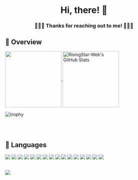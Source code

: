 

<h1 align="center">Hi, there! 👋</h1>

<h3 align="center">🙏🙏🙏  Thanks for reaching out to me! 🙏🙏🙏 </h3>

## 💪 Overview

<p>
  <a href="https://github.com/donhcan/donhcan" >
    <img align="center" src="https://github-readme-stats.vercel.app/api/top-langs/?layout=compact&username=ryo-ma&show=JavaScript,TypeScript,Solidity&title_color=ffffff&text_color=c9cacc&icon_color=2bbc8a&bg_color=1d1f21" height="180px"/>
  </a>
  
  <a href="https://github.com/donhcan/donhcan" >
    <img align="center" src="https://github-readme-stats.vercel.app/api?username=RisingStar-Web&show_icons=true&line_height=27&count_private=true&title_color=ffffff&text_color=c9cacc&icon_color=2bbc8a&bg_color=1d1f21&hide_title=true" alt="RisingStar-Web's GitHub Stats" height="180px"/>
  </a>
  
 </p>
 
 <p>
  
  ![trophy](https://github-profile-trophy.vercel.app/?username=ryo-ma&theme=onedark&row=1&&column=7)
 </p>
 
<br />


<br />

## 📖 Languages
 
<div align="left">
  <img src="https://img.shields.io/badge/Solidity-9E9E9E?style=for-the-badge&logo=solidity&logoColor=black">
  <img src="https://img.shields.io/badge/Rust-CC342D?style=for-the-badge&logo=rust&logoColor=white">
  <img src="https://img.shields.io/badge/Go-430098?style=for-the-badge&logo=go&logoColor=white">
  <img src="https://img.shields.io/badge/JavaScript-F7DF1E?style=for-the-badge&logo=javascript&logoColor=black">
  <img src="https://img.shields.io/badge/TypeScript-007ACC?style=for-the-badge&logo=typescript&logoColor=white">
  <img src="https://img.shields.io/badge/React-20232A?style=for-the-badge&logo=react&logoColor=61DAFB">
  <img src="https://img.shields.io/badge/Node.js-339933?style=for-the-badge&logo=nodedotjs&logoColor=white">
  <img src="https://img.shields.io/badge/Express.js-000000?style=for-the-badge&logo=express&logoColor=white">
  <img src="https://img.shields.io/badge/Jest-C21325?style=for-the-badge&logo=jest&logoColor=white">
  <img src="https://img.shields.io/badge/HTML5-E34F26?style=for-the-badge&logo=html5&logoColor=white">
  <img src="https://img.shields.io/badge/CSS3-1572B6?style=for-the-badge&logo=css3&logoColor=white">
  <img src="https://img.shields.io/badge/PostgreSQL-316192?style=for-the-badge&logo=postgresql&logoColor=white">
  <img src="https://img.shields.io/badge/MongoDB-4EA94B?style=for-the-badge&logo=mongodb&logoColor=white">
  <img src="https://img.shields.io/badge/Docker-2CA5E0?style=for-the-badge&logo=docker&logoColor=white">
  <img src="https://img.shields.io/badge/kubernetes-326ce5.svg?&style=for-the-badge&logo=kubernetes&logoColor=white">
  <img src="https://img.shields.io/badge/Git-F05032?style=for-the-badge&logo=git&logoColor=white">
<div/>

<br />

![](https://komarev.com/ghpvc/?username=RisingStar-Web&color=0000ff)
